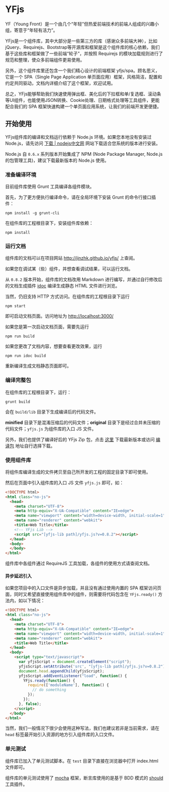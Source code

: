 # YFjs

YF（Young Front）是一个由几个“年轻”但热爱前端技术的前端人组成的兴趣小组，寄意于“年轻有活力”。

YFjs是一个组件库，其中大部分是一些第三方的库（感谢众多前端大神），比如jQuery、Requirejs、Bootstrap等开源库和框架是这个组件库的核心依赖，我们基于这些库和框架做了一些前端“轮子”，并按照 Requirejs 的模块加载规则进行了规范和整理，使众多前端组件更易使用。

另外，这个组件库里还包含一个我们精心设计的前端框架 yfjs/spa。顾名思义，它是一个 SPA（Single Page Application 单页面应用）框架，风格简洁，配置和约定共同驱动，文档内详细介绍了这个框架，欢迎试用。

总之，YFjs能够帮助我们快速使用弹出框、美化后的下拉框和单/复选框、滚动条等UI组件，也能使用JSON转换、Cookie处理、日期格式处理等工具组件，更能配合我们的 SPA 框架快速构建一个单页面应用系统，让我们的前端开发更便捷。

## 开始使用

YFjs组件库的编译和文档运行依赖于 Node.js 环境。如果您本地没有安装过 Node.js，请先访问 [下载 | nodejs中文网](http://nodejs.cn/download/) 网站下载适合您系统的版本进行安装。

Node.js 自 `0.6.x` 系列版本开始集成了 NPM (Node Package Manager, Node.js 的包管理工具)，建议下载最新版本的 Node.js 使用。

### 准备编译环境

目前组件库使用 Grunt 工具编译各组件模块。

首先，为了更方便执行编译命令，请在全局环境下安装 Grunt 的命令行接口插件：

    npm install -g grunt-cli

在组件库的工程根目录下，安装组件库依赖：

    npm install

### 运行文档

组件库的文档可以在项目网站 <http://jinzhk.github.io/yfjs/> 上查阅。

如果您在调试某（些）组件，并想查看调试结果，可以运行文档。

从 `0.8.2` 版本开始，组件库的文档改用 Markdown 进行编写，并通过自行修改后的文档生成插件 [idoc](http://jaywcjlove.github.io/idoc/) 编译生成静态 HTML 文件进行浏览。

当然，仍旧支持 HTTP 方式访问。在组件库的工程根目录下运行

    npm start

即可启动文档页面。访问地址为 <http://localhost:3000/>

如果您是第一次启动文档页面，需要先运行

    npm run build

如果您更改了文档内容，想要查看更改效果，运行

    npm run idoc build

重新编译生成文档静态页面即可。

### 编译完整包

在组件库的工程根目录下，运行：

    grunt build
  
会在 `build/lib` 目录下生成编译后的代码文件。

**minified** 目录下是混淆压缩后的代码文件；**original** 目录下是经过合并未压缩的代码文件；`yfjs.js` 为组件库的入口 JS 文件。

另外，我们也提供了编译好后的 YFjs Zip 包，点击 [这里](https://github.com/jinzhk/yfjs-compiled/archive/master.zip) 下载最新版本或访问 [编译包](https://github.com/jinzhk/yfjs-compiled) 地址自行选择下载。

### 使用组件库

将组件库编译生成的文件拷贝至自己所开发的工程的固定目录下即可使用。

然后在页面中引入组件库的入口 JS 文件 `yfjs.js` 即可，如：

```html
<!DOCTYPE html>
<html class="no-js">
  <head>
    <meta charset="UTF-8">
    <meta http-equiv="X-UA-Compatible" content="IE=edge">
    <meta name="viewport" content="width=device-width, initial-scale=1">
    <meta name="renderer" content="webkit">
    <title>Web Title</title>
    <!-- YFjs Lib -->
    <script src="[yfjs-lib path]/yfjs.js?v=0.8.2"></script>
  </head>
  <body>
  </body>
</html>
```

组件库中各组件通过 RequireJS 工具加载，各组件的使用方式请查阅文档。

#### 异步延迟引入

如果您项目中的入口文件是异步加载，并且没有通过使用内置的 SPA 框架访问页面，同时又希望直接使用组件库中的组件，则需要将代码包含在 `YFjs.ready()` 方法内，如以下情况：

```html
<!DOCTYPE html>
<html class="no-js">
  <head>
    <meta charset="UTF-8">
    <meta http-equiv="X-UA-Compatible" content="IE=edge">
    <meta name="viewport" content="width=device-width, initial-scale=1">
    <meta name="renderer" content="webkit">
    <title>Web Title</title>
  </head>
  <body>
    <script type="text/javascript">
      var yfjsScript = document.createElement("script");
      yfjsScript.setAttribute('src', "[yfjs-lib path]/yfjs.js?v=0.8.2");
      document.head.appendChild(yfjsScript);
      yfjsScript.addEventListener("load", function() {
        YFjs.ready(function() {
          require(['moduleName'], function() {
            // do something
          });
        });
      }, false);
    </script>
  </body>
</html>
```

当然，我们一般情况下很少会使用这种写法，我们也建议若非是当前需求，请在 `head` 标签最开始引入资源的地方引入组件库的入口文件。

### 单元测试

组件库已加入了单元测试脚本。在 `test` 目录下直接在浏览器中打开 index.html 文件即可。

组件库的单元测试使用了 [mocha](https://mochajs.org/) 框架，断言库使用的是基于 BDD 模式的 [should](http://shouldjs.github.io/) 工具插件。